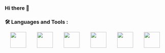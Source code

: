 ### Hi there 👋




### :hammer_and_wrench: Languages and Tools :

<div style="display:flex;justify-content:space-around;align-items: flex-end;">
<img src="https://th.bing.com/th/id/Rb3e6202f5356edebd8c8205623eef0f1?rik=2tDqbcLpDFguLg&riu=http%3A%2F%2Fwww.shadowandy.net%2Fwp%2Fwp-content%2Fuploads%2Fdocker.png&ehk=d2o4OLvE5SZOjrajjCgOCdzXQ9xmehUy6vTEhPPFi3c%3D&risl=&pid=ImgRaw" width="50px" />
<img src="https://upload.wikimedia.org/wikipedia/commons/thumb/1/18/C_Programming_Language.svg/1200px-C_Programming_Language.svg.png" width="50px" />
<img src="https://upload.wikimedia.org/wikipedia/commons/thumb/1/18/ISO_C%2B%2B_Logo.svg/1200px-ISO_C%2B%2B_Logo.svg.png" width="50px" />
<img src="https://cdn.jsdelivr.net/gh/devicons/devicon/icons/nginx/nginx-original.svg" width="50px"/>
 <img src="https://cdn-icons-png.flaticon.com/512/919/919837.png" width="50px"/>
 <img src="https://cdn-icons-png.flaticon.com/512/5968/5968292.png" width="50px"/>


</div>
